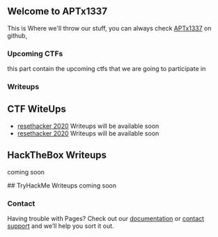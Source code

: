 ## Welcome to APTx1337

This is Where we'll throw our stuff, you can always check [APTx1337](https://github.com/APTx1337) on github,

### Upcoming CTFs

this part contain the upcoming ctfs that we are going to participate in


### Writeups
## CTF WiteUps
* [resethacker 2020](ctf.resethacker.com) Writeups will be available soon
* [resethacker 2020](ctf.resethacker.com) Writeups will be available soon


## HackTheBox Writeups
coming soon


## TryHackMe Writeups
coming soon


### Contact

Having trouble with Pages? Check out our [documentation](https://docs.github.com/categories/github-pages-basics/) or [contact support](https://github.com/contact) and we’ll help you sort it out.
